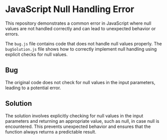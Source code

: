# JavaScript Null Handling Error

This repository demonstrates a common error in JavaScript where null values are not handled correctly and can lead to unexpected behavior or errors.

The `bug.js` file contains code that does not handle null values properly.  The `bugSolution.js` file shows how to correctly implement null handling using explicit checks for null values.

## Bug

The original code does not check for null values in the input parameters, leading to a potential error. 

## Solution

The solution involves explicitly checking for null values in the input parameters and returning an appropriate value, such as null, in case null is encountered. This prevents unexpected behavior and ensures that the function always returns a predictable result.
